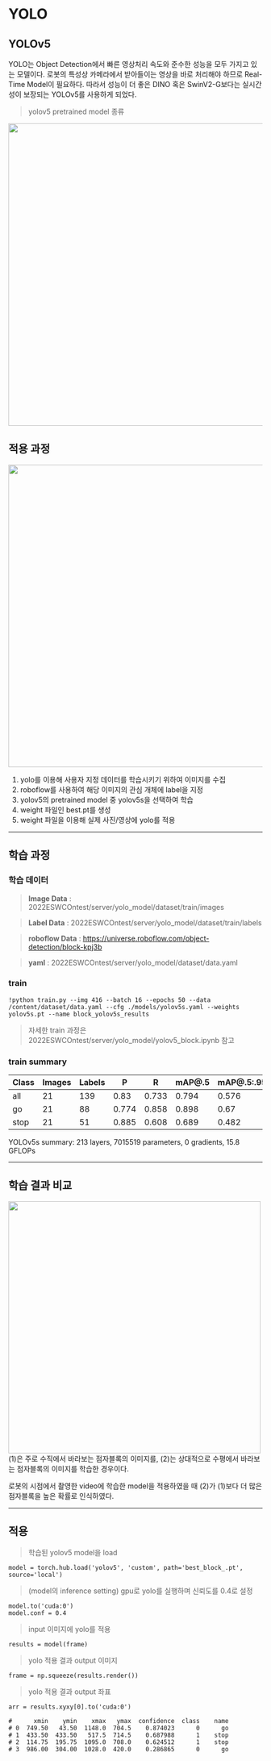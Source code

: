 # YOLO
## YOLOv5
YOLO는 Object Detection에서 빠른 영상처리 속도와 준수한 성능을 모두 가지고 있는 모델이다. 로봇의 특성상 카메라에서 받아들이는 영상을 바로 처리해야 하므로 Real-Time Model이 필요하다. 따라서 성능이 더 좋은 DINO 혹은 SwinV2-G보다는 실시간성이 보장되는 YOLOv5를 사용하게 되었다.
>yolov5 pretrained model 종류
<img src="https://user-images.githubusercontent.com/109569066/193399694-a1de8d2d-315f-42ba-895c-24337ab54c42.png" width="600" />

## 적용 과정
<img src="https://user-images.githubusercontent.com/109569066/193397458-1f8abb3f-f0fb-46fe-9a6a-b89f1622de3f.png" width="600" />

1. yolo를 이용해 사용자 지정 데이터를 학습시키기 위하여 이미지를 수집
2. roboflow를 사용하여 해당 이미지의 관심 개체에 label을 지정
3. yolov5의 pretrained model 중 yolov5s을 선택하여 학습
4. weight 파일인 best.pt를 생성
5. weight 파일을 이용해 실제 사진/영상에 yolo를 적용
---
## 학습 과정

### 학습 데이터
> **Image Data** : 2022ESWCOntest/server/yolo_model/dataset/train/images

> **Label Data** : 2022ESWCOntest/server/yolo_model/dataset/train/labels

> **roboflow Data** : https://universe.roboflow.com/object-detection/block-kpj3b

> **yaml** : 2022ESWCOntest/server/yolo_model/dataset/data.yaml

### train
```
!python train.py --img 416 --batch 16 --epochs 50 --data /content/dataset/data.yaml --cfg ./models/yolov5s.yaml --weights yolov5s.pt --name block_yolov5s_results
```
> 자세한 train 과정은 2022ESWCOntest/server/yolo_model/yolov5_block.ipynb 참고

### train summary
| Class | Images | Labels | P | R | mAP@.5 | mAP@.5:.95 |
| ---- | ---- | ---- | ---- | ---- | ---- | ---- |
| all | 21 | 139 | 0.83 | 0.733 | 0.794 | 0.576 |
| go | 21 | 88 | 0.774 | 0.858 | 0.898 | 0.67 |
| stop | 21 | 51 | 0.885 | 0.608 | 0.689 | 0.482 |

YOLOv5s summary: 213 layers, 7015519 parameters, 0 gradients, 15.8 GFLOPs

---
## 학습 결과 비교
<img src="https://user-images.githubusercontent.com/109569066/193401139-b71b9a93-7f22-43cf-8928-9936e6589023.png" width="500" />
(1)은 주로 수직에서 바라보는 점자블록의 이미지를, (2)는 상대적으로 수평에서 바라보는 점자블록의 이미지를 학습한 경우이다.

로봇의 시점에서 촬영한 video에 학습한 model을 적용하였을 때 (2)가 (1)보다 더 많은 점자블록을 높은 확률로 인식하였다.

---
## 적용
>학습된 yolov5 model을 load
```
model = torch.hub.load('yolov5', 'custom', path='best_block_.pt', source='local')
```
>(model의 inference setting) gpu로 yolo를 실행하며 신뢰도를 0.4로 설정
```
model.to('cuda:0')
model.conf = 0.4
```
>input 이미지에 yolo를 적용
```
results = model(frame)
```
>yolo 적용 결과 output 이미지
```
frame = np.squeeze(results.render())
```
  
>yolo 적용 결과 output 좌표
```
arr = results.xyxy[0].to('cuda:0')

#      xmin    ymin    xmax   ymax  confidence  class    name
# 0  749.50   43.50  1148.0  704.5    0.874023      0      go
# 1  433.50  433.50   517.5  714.5    0.687988      1    stop
# 2  114.75  195.75  1095.0  708.0    0.624512      1    stop
# 3  986.00  304.00  1028.0  420.0    0.286865      0      go
```

